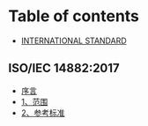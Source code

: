 # Table of contents

* [INTERNATIONAL STANDARD](README.md)

## ISO/IEC 14882:2017

* [序言](iso-iec-14882-2017/foreword.md)
* [1、范围](iso-iec-14882-2017/scope.md)
* [2、参考标准](iso-iec-14882-2017/normative-references.md)

